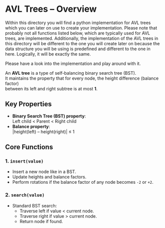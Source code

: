 # AVL Trees – Overview

Within this directory you will find a python implementation for AVL trees which you can later on use to create your implementation. Please note that probably not all functions listed below, which are typically used for AVL trees, are implemented. Additionally, the implementation of the AVL trees in this directory will be different to the one you will create later on because the data structure you will be using is predefined and different to the one in here. Logically, it will be exactly the same.

Please have a look into the implementation and play around with it.

An **AVL tree** is a type of self-balancing binary search tree (BST).  
It maintains the property that for every node, the height difference (balance factor)  
between its left and right subtree is at most **1**.

## Key Properties
- **Binary Search Tree (BST) property**:  
  Left child < Parent < Right child
- **Balance property**:  
  |height(left) – height(right)| ≤ 1

## Core Functions

### 1. `insert(value)`
- Insert a new node like in a BST.
- Update heights and balance factors.
- Perform rotations if the balance factor of any node becomes `-2` or `+2`.

### 2. `search(value)`
- Standard BST search:
  - Traverse left if value < current node.
  - Traverse right if value > current node.
  - Return node if found.
